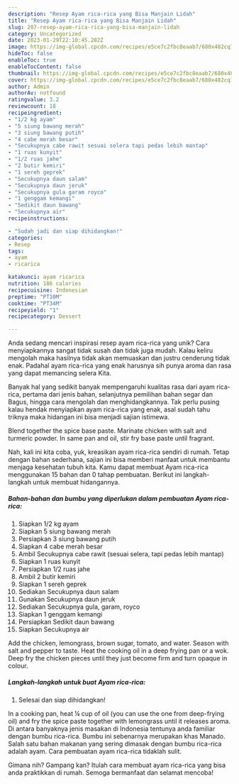```yaml
---
description: "Resep Ayam rica-rica yang Bisa Manjain Lidah"
title: "Resep Ayam rica-rica yang Bisa Manjain Lidah"
slug: 207-resep-ayam-rica-rica-yang-bisa-manjain-lidah
category: Uncategorized
date: 2023-01-29T22:10:45.282Z
image: https://img-global.cpcdn.com/recipes/e5ce7c2fbc8eaab7/680x482cq70/ayam-rica-rica-foto-resep-utama.jpg
hideToc: false
enableToc: true
enableTocContent: false
thumbnail: https://img-global.cpcdn.com/recipes/e5ce7c2fbc8eaab7/680x482cq70/ayam-rica-rica-foto-resep-utama.jpg
cover: https://img-global.cpcdn.com/recipes/e5ce7c2fbc8eaab7/680x482cq70/ayam-rica-rica-foto-resep-utama.jpg
author: Admin
authorAv: notfound
ratingvalue: 3.2
reviewcount: 18
recipeingredient:
- "1/2 kg ayam"
- "5 siung bawang merah"
- "3 siung bawang putih"
- "4 cabe merah besar"
- "Secukupnya cabe rawit sesuai selera tapi pedas lebih mantap"
- "1 ruas kunyit"
- "1/2 ruas jahe"
- "2 butir kemiri"
- "1 sereh geprek"
- "Secukupnya daun salam"
- "Secukupnya daun jeruk"
- "Secukupnya gula garam royco"
- "1 genggam kemangi"
- "Sedikit daun bawang"
- "Secukupnya air"
recipeinstructions:

- "Sudah jadi dan siap dihidangkan!"
categories:
- Resep
tags:
- ayam
- ricarica

katakunci: ayam ricarica 
nutrition: 186 calories
recipecuisine: Indonesian
preptime: "PT10M"
cooktime: "PT34M"
recipeyield: "1"
recipecategory: Dessert

---
```





Anda sedang mencari inspirasi resep ayam rica-rica yang unik? Cara menyiapkannya sangat tidak susah dan tidak juga mudah. Kalau keliru mengolah maka hasilnya tidak akan memuaskan dan justru cenderung tidak enak. Padahal ayam rica-rica yang enak harusnya sih punya aroma dan rasa yang dapat memancing selera Kita.





Banyak hal yang sedikit banyak mempengaruhi kualitas rasa dari ayam rica-rica, pertama dari jenis bahan, selanjutnya pemilihan bahan segar dan Bagus, hingga cara mengolah dan menghidangkannya. Tak perlu pusing kalau hendak menyiapkan ayam rica-rica yang enak,      asal sudah tahu triknya maka hidangan ini bisa menjadi sajian istimewa.














Blend together the spice base paste. Marinate chicken with salt and turmeric powder. In same pan and oil, stir fry base paste until fragrant.






Nah, kali ini kita coba, yuk, kreasikan ayam rica-rica sendiri di rumah. Tetap dengan bahan sederhana, sajian ini bisa memberi manfaat untuk membantu menjaga kesehatan tubuh kita. Kamu dapat membuat Ayam rica-rica menggunakan 15 bahan dan 0 tahap pembuatan. Berikut ini langkah-langkah untuk membuat hidangannya.

<!--inarticleads1-->

##### Bahan-bahan dan bumbu yang diperlukan dalam pembuatan Ayam rica-rica:

1. Siapkan 1/2 kg ayam
1. Siapkan 5 siung bawang merah
1. Persiapkan 3 siung bawang putih
1. Siapkan 4 cabe merah besar
1. Ambil Secukupnya cabe rawit (sesuai selera, tapi pedas lebih mantap)
1. Siapkan 1 ruas kunyit
1. Persiapkan 1/2 ruas jahe
1. Ambil 2 butir kemiri
1. Siapkan 1 sereh geprek
1. Sediakan Secukupnya daun salam
1. Gunakan Secukupnya daun jeruk
1. Sediakan Secukupnya gula, garam, royco
1. Siapkan 1 genggam kemangi
1. Persiapkan Sedikit daun bawang
1. Siapkan Secukupnya air


Add the chicken, lemongrass, brown sugar, tomato, and water. Season with salt and pepper to taste. Heat the cooking oil in a deep frying pan or a wok. Deep fry the chicken pieces until they just become firm and turn opaque in colour. 

<!--inarticleads2-->

##### Langkah-langkah untuk buat Ayam rica-rica:


1. Selesai dan siap dihidangkan!

In a cooking pan, heat ¼ cup of oil (you can use the one from deep-frying oil) and fry the spice paste together with lemongrass until it releases aroma. Di antara banyaknya jenis masakan di Indonesia tentunya anda familiar dengan bumbu rica-rica. Bumbu ini sebenarnya merupakan khas Manado. Salah satu bahan makanan yang sering dimasak dengan bumbu rica-rica adalah ayam. Cara pembuatan ayam rica-rica tidaklah sulit. 

Gimana nih? Gampang kan? Itulah cara membuat ayam rica-rica yang bisa anda praktikkan di rumah. Semoga bermanfaat dan selamat mencoba!
